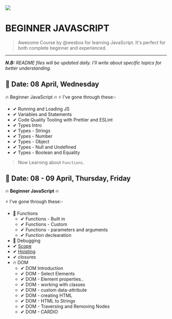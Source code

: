 ![](https://camo.githubusercontent.com/6f8aa461f5edbde195b8cc8254a9404f1a047dd6/68747470733a2f2f7265732e636c6f7564696e6172792e636f6d2f776573626f732f696d6167652f75706c6f61642f76313537343837363835312f424a532f424a532d536f6369616c2d53686172652e706e67)

# BEGINNER JAVASCRIPT 
 > Awesome Course by @wesbos for learning JavaScript. It's perfect for both complete beginner and experienced.
---

___N.B:___ _README files will be updated daily. I'll write about specific topics for better understanding._

## 🌙 Date:  08 April, Wednesday
🔥 Beginner JavaScript 🔥 
⚡ I've gone through these:-
   - ✔ Running and Loading JS
   - ✔ Variables and Statements
   - ✔ Code Quality Tooling with Prettier and ESLint
   - ✔ Types Intro
   - ✔ Types - Strings
   - ✔ Types - Number
   - ✔ Types - Object
   - ✔ Types - Null and Undefined
   - ✔ Types - Boolean and Equality
   
   > Now Learning about  `Functions`.

## 🌙 Date:  08 - 09 April, Thursday, Friday
🔥 __Beginner JavaScript__ 🔥 
 
⚡ I've gone through these:-
- 🍦 Functions
   -  ✔ Functions - Built in
   -  ✔ Functions - Custom
   -  ✔ Functions - parameters and arguments
   -  ✔ Function declearation
- 🐛 Debugging
- ✔ [Scope](playground/scope.html)
- ✔ [Hoisting](playground/hoisting.js)
- ✔ closures
- 🔥 DOM
   -  ✔ DOM Introduction
   -  ✔ DOM - Select Elements
   -  ✔ DOM - Element properties..
   -  ✔ DOM - working with classes
   -  ✔ DOM - custom data-attribute
   -  ✔ DOM - creating HTML
   -  ✔ DOM - HTML to Strings
   -  ✔ DOM - Traversing and Removing Nodes
   -  ✔ DOM - CARDIO





